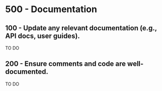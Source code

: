 # 500 - Documentation

## 100 - Update any relevant documentation (e.g., API docs, user guides).

TO DO

## 200 - Ensure comments and code are well-documented.

TO DO
